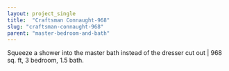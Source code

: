 ```yaml
---
layout: project_single
title:  "Craftsman Connaught-968"
slug: "craftsman-connaught-968"
parent: "master-bedroom-and-bath"
---
```

Squeeze a shower into the master bath instead of the dresser cut out | 968 sq. ft, 3 bedroom, 1.5 bath.
